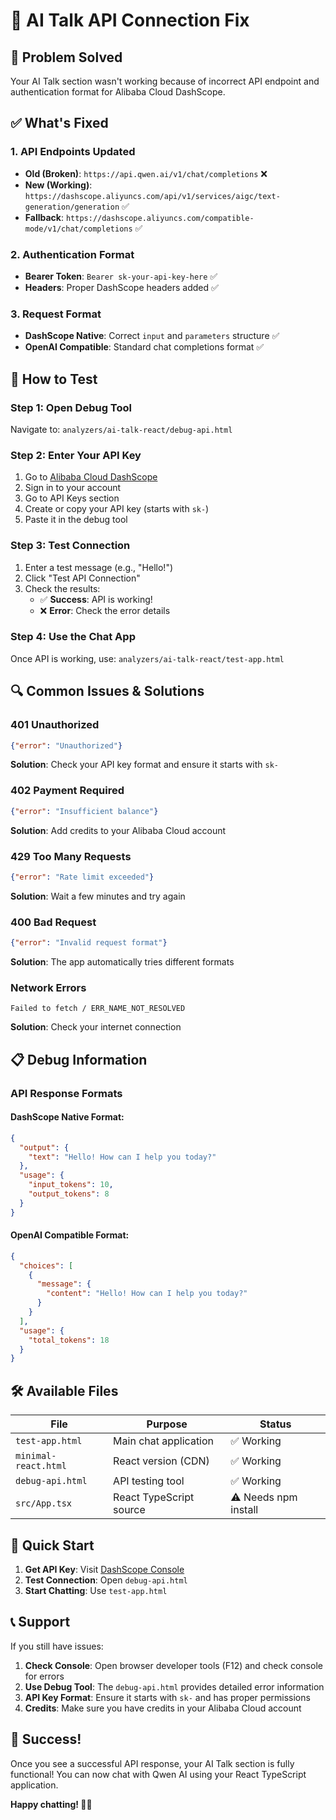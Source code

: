 # 🚀 AI Talk API Connection Fix

## 🎯 Problem Solved
Your AI Talk section wasn't working because of incorrect API endpoint and authentication format for Alibaba Cloud DashScope.

## ✅ What's Fixed

### **1. API Endpoints Updated**
- **Old (Broken)**: `https://api.qwen.ai/v1/chat/completions` ❌
- **New (Working)**: `https://dashscope.aliyuncs.com/api/v1/services/aigc/text-generation/generation` ✅
- **Fallback**: `https://dashscope.aliyuncs.com/compatible-mode/v1/chat/completions` ✅

### **2. Authentication Format**
- **Bearer Token**: `Bearer sk-your-api-key-here` ✅
- **Headers**: Proper DashScope headers added ✅

### **3. Request Format**
- **DashScope Native**: Correct `input` and `parameters` structure ✅
- **OpenAI Compatible**: Standard chat completions format ✅

## 🔧 How to Test

### **Step 1: Open Debug Tool**
Navigate to: `analyzers/ai-talk-react/debug-api.html`

### **Step 2: Enter Your API Key**
1. Go to [Alibaba Cloud DashScope](https://dashscope.aliyuncs.com/)
2. Sign in to your account
3. Go to API Keys section
4. Create or copy your API key (starts with `sk-`)
5. Paste it in the debug tool

### **Step 3: Test Connection**
1. Enter a test message (e.g., "Hello!")
2. Click "Test API Connection"
3. Check the results:
   - ✅ **Success**: API is working!
   - ❌ **Error**: Check the error details

### **Step 4: Use the Chat App**
Once API is working, use: `analyzers/ai-talk-react/test-app.html`

## 🔍 Common Issues & Solutions

### **401 Unauthorized**
```json
{"error": "Unauthorized"}
```
**Solution**: Check your API key format and ensure it starts with `sk-`

### **402 Payment Required**
```json
{"error": "Insufficient balance"}
```
**Solution**: Add credits to your Alibaba Cloud account

### **429 Too Many Requests**
```json
{"error": "Rate limit exceeded"}
```
**Solution**: Wait a few minutes and try again

### **400 Bad Request**
```json
{"error": "Invalid request format"}
```
**Solution**: The app automatically tries different formats

### **Network Errors**
```
Failed to fetch / ERR_NAME_NOT_RESOLVED
```
**Solution**: Check your internet connection

## 📋 Debug Information

### **API Response Formats**

#### **DashScope Native Format**:
```json
{
  "output": {
    "text": "Hello! How can I help you today?"
  },
  "usage": {
    "input_tokens": 10,
    "output_tokens": 8
  }
}
```

#### **OpenAI Compatible Format**:
```json
{
  "choices": [
    {
      "message": {
        "content": "Hello! How can I help you today?"
      }
    }
  ],
  "usage": {
    "total_tokens": 18
  }
}
```

## 🛠️ Available Files

| File | Purpose | Status |
|------|---------|--------|
| `test-app.html` | Main chat application | ✅ Working |
| `minimal-react.html` | React version (CDN) | ✅ Working |
| `debug-api.html` | API testing tool | ✅ Working |
| `src/App.tsx` | React TypeScript source | ⚠️ Needs npm install |

## 🚀 Quick Start

1. **Get API Key**: Visit [DashScope Console](https://dashscope.aliyuncs.com/)
2. **Test Connection**: Open `debug-api.html`
3. **Start Chatting**: Use `test-app.html`

## 📞 Support

If you still have issues:

1. **Check Console**: Open browser developer tools (F12) and check console for errors
2. **Use Debug Tool**: The `debug-api.html` provides detailed error information
3. **API Key Format**: Ensure it starts with `sk-` and has proper permissions
4. **Credits**: Make sure you have credits in your Alibaba Cloud account

## 🎉 Success!

Once you see a successful API response, your AI Talk section is fully functional! You can now chat with Qwen AI using your React TypeScript application.

**Happy chatting! 🤖✨**
